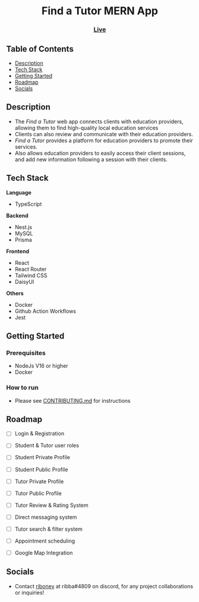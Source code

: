 <h1 align="center">Find a Tutor MERN App</h1>
<h3 align="center">
    <a href="https://find-a-tutor.onrender.com/">Live</a>
</h3>

## Table of Contents
- [Description](#description)
- [Tech Stack](#tech-stack)
- [Getting Started](#getting-started)
- [Roadmap](#roadmap)
- [Socials](#socials)

## Description
-  The _Find a Tutor_ web app connects clients with education providers, allowing them to find high-quality local education services
- Clients can also review and communicate with their education providers. 
- _Find a Tutor_ provides a platform for education providers to promote their services. 
- Also allows education providers to easily access their client sessions, and add new information following a session with their clients.


## Tech Stack
**Language**
- TypeScript

**Backend**
- Nest.js
- MySQL
- Prisma

**Frontend**
- React
- React Router
- Tailwind CSS
- DaisyUI

**Others**
- Docker
- Github Action Workflows
- Jest

## Getting Started

### Prerequisites
- NodeJs V16 or higher
- Docker

### How to run
- Please see [CONTRIBUTING.md](.github/contributing.md) for instructions

## Roadmap
- [ ] Login & Registration
- [ ] Student & Tutor user roles
- [ ] Student Private Profile
- [ ] Student Public Profile
- [ ] Tutor Private Profile
- [ ] Tutor Public Profile
- [ ] Tutor Review & Rating System
- [ ] Direct messaging system
- [ ] Tutor search & filter system
- [ ] Appointment scheduling
- [ ] Google Map Integration


## Socials
- Contact [riboney](https://github.com/riboney) at ribba#4809 on discord, for any project collaborations or inquiries!
